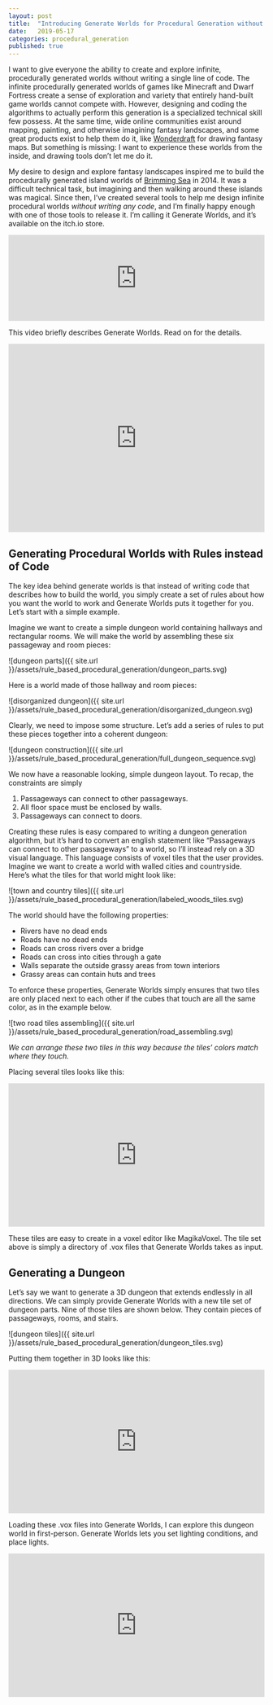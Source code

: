```yaml
---
layout: post
title:  "Introducing Generate Worlds for Procedural Generation without Code"
date:   2019-05-17
categories: procedural_generation
published: true
---
```



I want to give everyone the ability to create and explore infinite, procedurally generated worlds without writing a single line of code.  The infinite procedurally generated worlds of games like Minecraft and Dwarf Fortress create a sense of exploration and variety that entirely hand-built game worlds cannot compete with.  However, designing and coding the algorithms to actually perform this generation is a specialized technical skill few possess.  At the same time, wide online communities exist around mapping, painting, and otherwise imagining fantasy landscapes, and some great products exist to help them do it, like [Wonderdraft](https://www.wonderdraft.net/) for drawing fantasy maps.  But something is missing: I want to experience these worlds from the inside, and drawing tools don’t let me do it.

My desire to design and explore fantasy landscapes inspired me to build the procedurally generated island worlds of [Brimming Sea](http://www.brimmingsea.com/) in 2014.  It was a difficult technical task, but imagining and then walking around these islands was magical.  Since then, I’ve created several tools to help me design infinite procedural worlds *without writing any code*, and I’m finally happy enough with one of those tools to release it.  I’m calling it Generate Worlds, and it’s available on the itch.io store.

<iframe frameborder="0" src="https://itch.io/embed/406212?linkback=true&amp;border_width=2&amp;bg_color=353535&amp;fg_color=ffffff&amp;link_color=fa5c5c&amp;border_color=333333" width="100%" height="169"></iframe>


This video briefly describes Generate Worlds.  Read on for the details.


<iframe width="100%" height="370" src="https://www.youtube.com/embed/DrAtX-EsQM0?autoplay=0&amp;showinfo=0" frameborder="0" allow="accelerometer; autoplay; encrypted-media; gyroscope; picture-in-picture" allowfullscreen=""></iframe>




## Generating Procedural Worlds with Rules instead of Code

The key idea behind generate worlds is that instead of writing code that describes how to build the world, you simply create a set of rules about how you want the world to work and Generate Worlds puts it together for you.  Let’s start with a simple example.

Imagine we want to create a simple dungeon world containing hallways and rectangular rooms.  We will make the world by assembling these six passageway and room pieces:

![dungeon parts]({{ site.url }}/assets/rule_based_procedural_generation/dungeon_parts.svg)

 Here is a world made of those hallway and room pieces:

![disorganized dungeon]({{ site.url }}/assets/rule_based_procedural_generation/disorganized_dungeon.svg)

Clearly, we need to impose some structure.  Let’s add a series of rules to put these pieces together into a coherent dungeon:

![dungeon construction]({{ site.url }}/assets/rule_based_procedural_generation/full_dungeon_sequence.svg)


We now have a reasonable looking, simple dungeon layout.  To recap, the constraints are simply

1. Passageways can connect to other passageways.
2. All floor space must be enclosed by walls.
3. Passageways can connect to doors.

Creating these rules is easy compared to writing a dungeon generation algorithm, but it’s hard to convert an english statement like “Passageways can connect to other passageways” to a world, so I’ll instead rely on a 3D visual language.  This language consists of voxel tiles that the user provides.  Imagine we want to create a world with walled cities and countryside.  Here’s what the tiles for that world might look like:


![town and country tiles]({{ site.url }}/assets/rule_based_procedural_generation/labeled_woods_tiles.svg)


The world should have the following properties:
* Rivers have no dead ends
* Roads have no dead ends
* Roads can cross rivers over a bridge
* Roads can cross into cities through a gate
* Walls separate the outside grassy areas from town interiors
* Grassy areas can contain huts and trees

To enforce these properties, Generate Worlds simply ensures that two tiles are only placed next to each other if the cubes that touch are all the same color, as in the example below.

![two road tiles assembling]({{ site.url }}/assets/rule_based_procedural_generation/road_assembling.svg)

*We can arrange these two tiles in this way because the tiles’ colors match where they touch.*

Placing several tiles looks like this:

<div style="width:100%;height:0;padding-bottom:56%;position:relative;"><iframe src="https://giphy.com/embed/3DHNvMhDA6FEun6keU" width="100%" height="100%" style="position:absolute" frameborder="0" class="giphy-embed" allowfullscreen=""></iframe></div>

These tiles are easy to create in a voxel editor like MagikaVoxel.  The tile set above is simply a directory of .vox files that Generate Worlds takes as input.

## Generating a Dungeon

Let’s say we want to generate a 3D dungeon that extends endlessly in all directions.  We can simply provide Generate Worlds with a new tile set of dungeon parts.  Nine of those tiles are shown below.  They contain pieces of passageways, rooms, and stairs.

![dungeon tiles]({{ site.url }}/assets/rule_based_procedural_generation/dungeon_tiles.svg)


Putting them together in 3D looks like this:


<div style="width:100%;height:0;padding-bottom:56%;position:relative;"><iframe src="https://giphy.com/embed/2kPO91XMLHeC1JCo4w" width="100%" height="100%" style="position:absolute" frameborder="0" class="giphy-embed" allowfullscreen=""></iframe></div>


Loading these .vox files into Generate Worlds, I can explore this dungeon world in first-person.  Generate Worlds lets you set lighting conditions, and place lights.


<div style="width:100%;height:0;padding-bottom:56%;position:relative;"><iframe src="https://giphy.com/embed/L0lYvytfI6j7gS47hC" width="100%" height="100%" style="position:absolute" frameborder="0" class="giphy-embed" allowfullscreen=""></iframe></div>




